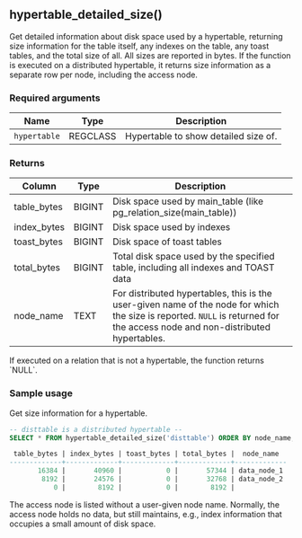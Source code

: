 ## hypertable_detailed_size()  

Get detailed information about disk space used by a hypertable,
returning size information for the table itself, any indexes on the
table, any toast tables, and the total size of all. All sizes are
reported in bytes. If the function is executed on a distributed
hypertable, it returns size information as a separate row per node,
including the access node.

### Required arguments

|Name|Type|Description|
|---|---|---|
| `hypertable` | REGCLASS | Hypertable to show detailed size of. |

### Returns 
|Column|Type|Description|
|---|---|---|
|table_bytes|BIGINT| Disk space used by main_table (like pg_relation_size(main_table))|
|index_bytes|BIGINT| Disk space used by indexes|
|toast_bytes|BIGINT| Disk space of toast tables|
|total_bytes|BIGINT| Total disk space used by the specified table, including all indexes and TOAST data|
|node_name| TEXT | For distributed hypertables, this is the user-given name of the node for which the size is reported. `NULL` is returned for the access node and non-distributed hypertables. |

<highlight type="tip">
If executed on a relation that is not a hypertable, the function
returns `NULL`.
</highlight>

### Sample usage 
Get size information for a hypertable.
```sql
-- disttable is a distributed hypertable --
SELECT * FROM hypertable_detailed_size('disttable') ORDER BY node_name;

 table_bytes | index_bytes | toast_bytes | total_bytes |  node_name
-------------+-------------+-------------+-------------+-------------
       16384 |       40960 |           0 |       57344 | data_node_1
        8192 |       24576 |           0 |       32768 | data_node_2
           0 |        8192 |           0 |        8192 |

```

The access node is listed without a user-given node name. Normally,
the access node holds no data, but still maintains, e.g., index
information that occupies a small amount of disk space.
